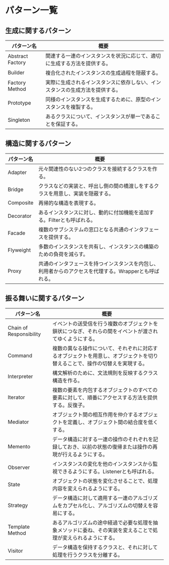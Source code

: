 # パターン一覧

## 生成に関するパターン

| パターン名 | 概要 |
| --- | --- |
| Abstract Factory | 関連する一連のインスタンスを状況に応じて、適切に生成する方法を提供する。 |
| Builder | 複合化されたインスタンスの生成過程を隠蔽する。 |
| Factory Method | 実際に生成されるインスタンスに依存しない、インスタンスの生成方法を提供する。 |
| Prototype | 同様のインスタンスを生成するために、原型のインスタンスを複製する。 |
| Singleton | あるクラスについて、インスタンスが単一であることを保証する。 |

## 構造に関するパターン
| パターン名 | 概要 |
| --- | --- |
| Adapter | 元々関連性のない2つのクラスを接続するクラスを作る。 |
| Bridge | クラスなどの実装と、呼出し側の間の橋渡しをするクラスを用意し、実装を隠蔽する。 |
| Composite | 再帰的な構造を表現する。 |
| Decorator | あるインスタンスに対し、動的に付加機能を追加する。Filterとも呼ばれる。 |
| Facade | 複数のサブシステムの窓口となる共通のインタフェースを提供する。 |
| Flyweight | 多数のインスタンスを共有し、インスタンスの構築のための負荷を減らす。 |
| Proxy | 共通のインタフェースを持つインスタンスを内包し、利用者からのアクセスを代理する。Wrapperとも呼ばれる。 |

## 振る舞いに関するパターン
| パターン名 | 概要 |
| --- | --- |
| Chain of Responsibility | イベントの送受信を行う複数のオブジェクトを鎖状につなぎ、それらの間をイベントが渡されてゆくようにする。 |
| Command | 複数の異なる操作について、それぞれに対応するオブジェクトを用意し、オブジェクトを切り替えることで、操作の切替えを実現する。 |
| Interpreter | 構文解析のために、文法規則を反映するクラス構造を作る。 |
| Iterator | 複数の要素を内包するオブジェクトのすべての要素に対して、順番にアクセスする方法を提供する。反復子。 |
| Mediator | オブジェクト間の相互作用を仲介するオブジェクトを定義し、オブジェクト間の結合度を低くする。 |
| Memento | データ構造に対する一連の操作のそれぞれを記録しておき、以前の状態の復帰または操作の再現が行えるようにする。 |
| Observer | インスタンスの変化を他のインスタンスから監視できるようにする。Listenerとも呼ばれる。 |
| State | オブジェクトの状態を変化させることで、処理内容を変えられるようにする。 |
| Strategy | データ構造に対して適用する一連のアルゴリズムをカプセル化し、アルゴリズムの切替えを容易にする。 |
| Template Method | あるアルゴリズムの途中経過で必要な処理を抽象メソッドに委ね、その実装を変えることで処理が変えられるようにする。 |
| Visitor | データ構造を保持するクラスと、それに対して処理を行うクラスを分離する。 |
